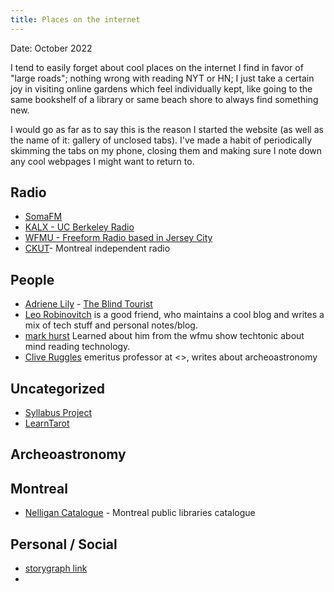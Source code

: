 ```yaml
---
title: Places on the internet
---
```

Date: October 2022

I tend to easily forget about cool places on the internet I find in favor of "large roads"; nothing wrong with reading NYT or HN; I just take a certain joy in visiting online gardens which feel individually kept, like going to the same bookshelf of a library or same beach shore to always find something new.

I would go as far as to say this is the reason I started the website (as well as the name of it: gallery of unclosed tabs). I've made a habit of periodically skimming the tabs on my phone, closing them and making sure I note down any cool webpages I might want to return to. 


## Radio

- [SomaFM](https://somafm.com)
- [KALX - UC Berkeley Radio](https://www.kalx.berkeley.edu/)
- [WFMU - Freeform Radio based in Jersey City](https://wfmu.org/)
- [CKUT](https://ckut.ca/)- Montreal independent radio

## People

- [Adriene Lily](https://adriene.net/) - [The Blind Tourist](https://wfmu.org/playlists/TX)
- [Leo Robinovitch](https://theleo.zone/) is a good friend, who maintains a cool blog and writes a mix of tech stuff and personal notes/blog.
- [mark hurst](https://creativegood.com/mark-hurst/) Learned about him from the wfmu show techtonic about mind reading technology.
- [Clive Ruggles](https://web.cliveruggles.com/) emeritus professor at <>, writes about archeoastronomy

## Uncategorized

- [Syllabus Project](https://syllabusproject.org/)
- [LearnTarot](http://learntarot.com/)

## Archeoastronomy

## Montreal
* [Nelligan Catalogue](https://nelligandecouverte.ville.montreal.qc.ca/iii/encore/?lang=frc)  - Montreal public libraries catalogue

## Personal / Social
* [storygraph link](https://app.thestorygraph.com/profile/pacificsnail)
* 
